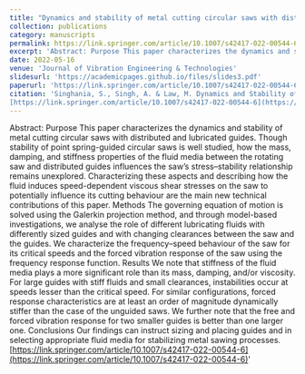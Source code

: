 ```yaml
---
title: "Dynamics and stability of metal cutting circular saws with distributed and lubricated guides"
collection: publications
category: manuscripts
permalink: https://link.springer.com/article/10.1007/s42417-022-00544-6
excerpt: 'Abstract: Purpose This paper characterizes the dynamics and stability of metal cutting circular saws with distributed and lubricated guides. Though stability of point spring-guided circular saws is well studied, how the mass, damping, and stiffness properties of the fluid media between the rotating saw and distributed guides influences the saw’s stress–stability relationship remains unexplored. Characterizing these aspects and describing how the fluid induces speed-dependent viscous shear stresses on the saw to potentially influence its cutting behaviour are the main new technical contributions of this paper. Methods The governing equation of motion is solved using the Galerkin projection method, and through model-based investigations, we analyse the role of different lubricating fluids with differently sized guides and with changing clearances between the saw and the guides. We characterize the frequency–speed behaviour of the saw for its critical speeds and the forced vibration response of the saw using the frequency response function. Results We note that stiffness of the fluid media plays a more significant role than its mass, damping, and/or viscosity. For large guides with stiff fluids and small clearances, instabilities occur at speeds lesser than the critical speed. For similar configurations, forced response characteristics are at least an order of magnitude dynamically stiffer than the case of the unguided saws. We further note that the free and forced vibration response for two smaller guides is better than one larger one. Conclusions Our findings can instruct sizing and placing guides and in selecting appropriate fluid media for stabilizing metal sawing processes.'
date: 2022-05-16
venue: 'Journal of Vibration Engineering & Technologies'
slidesurl: 'https://academicpages.github.io/files/slides3.pdf'
paperurl: 'https://link.springer.com/article/10.1007/s42417-022-00544-6'
citation: 'Singhania, S., Singh, A. & Law, M. Dynamics and Stability of Metal Cutting Circular Saws with Distributed and Lubricated Guides. J. Vib. Eng. Technol. 10, 3119–3131 (2022). https://doi.org/10.1007/s42417-022-00544-6
[https://link.springer.com/article/10.1007/s42417-022-00544-6](https://link.springer.com/article/10.1007/s42417-022-00544-6)'
---
```

Abstract: Purpose This paper characterizes the dynamics and stability of metal cutting circular saws with distributed and lubricated guides. Though stability of point spring-guided circular saws is well studied, how the mass, damping, and stiffness properties of the fluid media between the rotating saw and distributed guides influences the saw’s stress–stability relationship remains unexplored. Characterizing these aspects and describing how the fluid induces speed-dependent viscous shear stresses on the saw to potentially influence its cutting behaviour are the main new technical contributions of this paper. Methods The governing equation of motion is solved using the Galerkin projection method, and through model-based investigations, we analyse the role of different lubricating fluids with differently sized guides and with changing clearances between the saw and the guides. We characterize the frequency–speed behaviour of the saw for its critical speeds and the forced vibration response of the saw using the frequency response function. Results We note that stiffness of the fluid media plays a more significant role than its mass, damping, and/or viscosity. For large guides with stiff fluids and small clearances, instabilities occur at speeds lesser than the critical speed. For similar configurations, forced response characteristics are at least an order of magnitude dynamically stiffer than the case of the unguided saws. We further note that the free and forced vibration response for two smaller guides is better than one larger one. Conclusions Our findings can instruct sizing and placing guides and in selecting appropriate fluid media for stabilizing metal sawing processes.
[https://link.springer.com/article/10.1007/s42417-022-00544-6](https://link.springer.com/article/10.1007/s42417-022-00544-6)'
